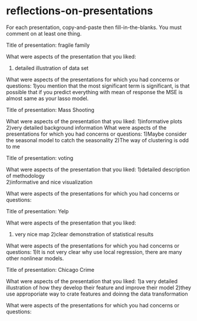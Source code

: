 # reflections-on-presentations

For each presentation, copy-and-paste then fill-in-the-blanks.  You must comment on at least one thing. 



Title of presentation:
fragile family

What were aspects of the presentation that you liked:
1) detailed illustration of data set


What were aspects of the presentations for which you had concerns or questions:
1)you mention that the most significant term is significant, is that possible that if you predict everything with mean of response the MSE is almost same as your lasso model. 




Title of presentation:
Mass Shooting

What were aspects of the presentation that you liked:
1)informative plots
2)very detailed background information
What were aspects of the presentations for which you had concerns or questions:
1)Maybe consider the seasonal model to catch the seasonality
2)The way of clustering is odd to me

Title of presentation:
voting

What were aspects of the presentation that you liked:
1)detailed description of methodology  
2)informative and nice visualization  


What were aspects of the presentations for which you had concerns or questions:


Title of presentation:
Yelp

What were aspects of the presentation that you liked:
1) very nice map
2)clear demonstration of statistical results


What were aspects of the presentations for which you had concerns or questions:
1)It is not very clear why use local regression, there are many other nonlinear models.


Title of presentation:
Chicago Crime

What were aspects of the presentation that you liked:
1)a very detailed illustration of how they develop their feature and improve their model 
2)they use approporiate way to crate features and doinng the data transformation


What were aspects of the presentations for which you had concerns or questions:








